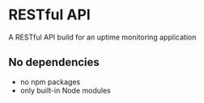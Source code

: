 # RESTful API 
A RESTful API build for an uptime monitoring application

## No dependencies
- no npm packages 
- only built-in Node modules
